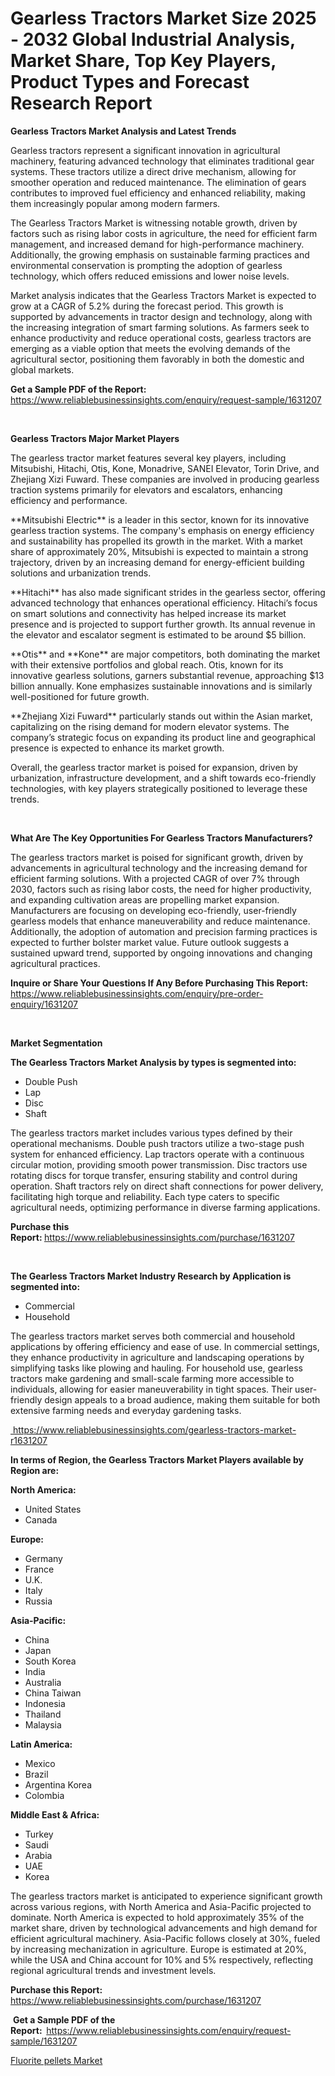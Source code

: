 <p><h1>Gearless Tractors Market Size 2025 - 2032 Global Industrial Analysis, Market Share, Top Key Players, Product Types and Forecast Research Report</h1></p><p><strong>Gearless Tractors Market Analysis and Latest Trends</strong></p>
<p><p>Gearless tractors represent a significant innovation in agricultural machinery, featuring advanced technology that eliminates traditional gear systems. These tractors utilize a direct drive mechanism, allowing for smoother operation and reduced maintenance. The elimination of gears contributes to improved fuel efficiency and enhanced reliability, making them increasingly popular among modern farmers.</p><p>The Gearless Tractors Market is witnessing notable growth, driven by factors such as rising labor costs in agriculture, the need for efficient farm management, and increased demand for high-performance machinery. Additionally, the growing emphasis on sustainable farming practices and environmental conservation is prompting the adoption of gearless technology, which offers reduced emissions and lower noise levels.</p><p>Market analysis indicates that the Gearless Tractors Market is expected to grow at a CAGR of 5.2% during the forecast period. This growth is supported by advancements in tractor design and technology, along with the increasing integration of smart farming solutions. As farmers seek to enhance productivity and reduce operational costs, gearless tractors are emerging as a viable option that meets the evolving demands of the agricultural sector, positioning them favorably in both the domestic and global markets.</p></p>
<p><strong>Get a Sample PDF of the Report:&nbsp;</strong> <a href="https://www.reliablebusinessinsights.com/enquiry/request-sample/1631207?utm_campaign=2245&utm_medium=2&utm_source=Github&utm_content=ia&utm_term=29032025&utm_id=gearless-tractors">https://www.reliablebusinessinsights.com/enquiry/request-sample/1631207</a></p>
<p>&nbsp;</p>
<p><strong>Gearless Tractors Major Market Players</strong></p>
<p><p>The gearless tractor market features several key players, including Mitsubishi, Hitachi, Otis, Kone, Monadrive, SANEI Elevator, Torin Drive, and Zhejiang Xizi Fuward. These companies are involved in producing gearless traction systems primarily for elevators and escalators, enhancing efficiency and performance.</p><p>**Mitsubishi Electric** is a leader in this sector, known for its innovative gearless traction systems. The company's emphasis on energy efficiency and sustainability has propelled its growth in the market. With a market share of approximately 20%, Mitsubishi is expected to maintain a strong trajectory, driven by an increasing demand for energy-efficient building solutions and urbanization trends.</p><p>**Hitachi** has also made significant strides in the gearless sector, offering advanced technology that enhances operational efficiency. Hitachi’s focus on smart solutions and connectivity has helped increase its market presence and is projected to support further growth. Its annual revenue in the elevator and escalator segment is estimated to be around $5 billion.</p><p>**Otis** and **Kone** are major competitors, both dominating the market with their extensive portfolios and global reach. Otis, known for its innovative gearless solutions, garners substantial revenue, approaching $13 billion annually. Kone emphasizes sustainable innovations and is similarly well-positioned for future growth.</p><p>**Zhejiang Xizi Fuward** particularly stands out within the Asian market, capitalizing on the rising demand for modern elevator systems. The company’s strategic focus on expanding its product line and geographical presence is expected to enhance its market growth.</p><p>Overall, the gearless tractor market is poised for expansion, driven by urbanization, infrastructure development, and a shift towards eco-friendly technologies, with key players strategically positioned to leverage these trends.</p></p>
<p>&nbsp;</p>
<p><strong>What Are The Key Opportunities For Gearless Tractors Manufacturers?</strong></p>
<p><p>The gearless tractors market is poised for significant growth, driven by advancements in agricultural technology and the increasing demand for efficient farming solutions. With a projected CAGR of over 7% through 2030, factors such as rising labor costs, the need for higher productivity, and expanding cultivation areas are propelling market expansion. Manufacturers are focusing on developing eco-friendly, user-friendly gearless models that enhance maneuverability and reduce maintenance. Additionally, the adoption of automation and precision farming practices is expected to further bolster market value. Future outlook suggests a sustained upward trend, supported by ongoing innovations and changing agricultural practices.</p></p>
<p><strong>Inquire or Share Your Questions If Any Before Purchasing This Report:</strong> <a href="https://www.reliablebusinessinsights.com/enquiry/pre-order-enquiry/1631207?utm_campaign=2245&utm_medium=2&utm_source=Github&utm_content=ia&utm_term=29032025&utm_id=gearless-tractors">https://www.reliablebusinessinsights.com/enquiry/pre-order-enquiry/1631207</a></p>
<p>&nbsp;</p>
<p><strong>Market Segmentation</strong></p>
<p><strong>The Gearless Tractors Market Analysis by types is segmented into:</strong></p>
<p><ul><li>Double Push</li><li>Lap</li><li>Disc</li><li>Shaft</li></ul></p>
<p><p>The gearless tractors market includes various types defined by their operational mechanisms. Double push tractors utilize a two-stage push system for enhanced efficiency. Lap tractors operate with a continuous circular motion, providing smooth power transmission. Disc tractors use rotating discs for torque transfer, ensuring stability and control during operation. Shaft tractors rely on direct shaft connections for power delivery, facilitating high torque and reliability. Each type caters to specific agricultural needs, optimizing performance in diverse farming applications.</p></p>
<p><strong>Purchase this Report:&nbsp;</strong><a href="https://www.reliablebusinessinsights.com/purchase/1631207?utm_campaign=2245&utm_medium=2&utm_source=Github&utm_content=ia&utm_term=29032025&utm_id=gearless-tractors">https://www.reliablebusinessinsights.com/purchase/1631207</a></p>
<p>&nbsp;</p>
<p><strong>The Gearless Tractors Market Industry Research by Application is segmented into:</strong></p>
<p><ul><li>Commercial</li><li>Household</li></ul></p>
<p><p>The gearless tractors market serves both commercial and household applications by offering efficiency and ease of use. In commercial settings, they enhance productivity in agriculture and landscaping operations by simplifying tasks like plowing and hauling. For household use, gearless tractors make gardening and small-scale farming more accessible to individuals, allowing for easier maneuverability in tight spaces. Their user-friendly design appeals to a broad audience, making them suitable for both extensive farming needs and everyday gardening tasks.</p></p>
<p><a href="https://www.reliablebusinessinsights.com/gearless-tractors-market-r1631207?utm_campaign=2245&utm_medium=2&utm_source=Github&utm_content=ia&utm_term=29032025&utm_id=gearless-tractors">&nbsp;https://www.reliablebusinessinsights.com/gearless-tractors-market-r1631207</a></p>
<p><strong>In terms of Region, the Gearless Tractors Market Players available by Region are:</strong></p>
<p>
    <p> <strong> North America: </strong>
        <ul>
            <li>United States</li>
            <li>Canada</li>
        </ul>
        </p> 
    <p> <strong> Europe: </strong>
        <ul>
            <li>Germany</li>
            <li>France</li>
            <li>U.K.</li>
            <li>Italy</li>
            <li>Russia</li>
        </ul>
        </p> 
    <p> <strong> Asia-Pacific: </strong>
        <ul>
            <li>China</li>
            <li>Japan</li>
            <li>South Korea</li>
            <li>India</li>
            <li>Australia</li>
            <li>China Taiwan</li>
            <li>Indonesia</li>
            <li>Thailand</li>
            <li>Malaysia</li>
        </ul>
        </p> 
    <p> <strong> Latin America: </strong>
        <ul>
            <li>Mexico</li>
            <li>Brazil</li>
            <li>Argentina Korea</li>
            <li>Colombia</li>
        </ul>
        </p> 
    <p> <strong> Middle East & Africa: </strong>
        <ul>
            <li>Turkey</li>
            <li>Saudi</li>
            <li>Arabia</li>
            <li>UAE</li>
            <li>Korea</li>
        </ul>
    </p>
    </p>
<p><p>The gearless tractors market is anticipated to experience significant growth across various regions, with North America and Asia-Pacific projected to dominate. North America is expected to hold approximately 35% of the market share, driven by technological advancements and high demand for efficient agricultural machinery. Asia-Pacific follows closely at 30%, fueled by increasing mechanization in agriculture. Europe is estimated at 20%, while the USA and China account for 10% and 5% respectively, reflecting regional agricultural trends and investment levels.</p></p>
<p><strong>Purchase this Report: </strong><a href="https://www.reliablebusinessinsights.com/purchase/1631207?utm_campaign=2245&utm_medium=2&utm_source=Github&utm_content=ia&utm_term=29032025&utm_id=gearless-tractors">https://www.reliablebusinessinsights.com/purchase/1631207</a></p>
<p>&nbsp;<strong>Get a Sample PDF of the Report:&nbsp;&nbsp;</strong><a href="https://www.reliablebusinessinsights.com/enquiry/request-sample/1631207?utm_campaign=2245&utm_medium=2&utm_source=Github&utm_content=ia&utm_term=29032025&utm_id=gearless-tractors">https://www.reliablebusinessinsights.com/enquiry/request-sample/1631207</a></p>
<p><strong></strong></p>
<p><p><a href="https://github.com/LilianFaulkner65/Market-Research-Report-List-2/blob/main/fluorite-pellets-market.md?utm_campaign=2245&utm_medium=2&utm_source=Github&utm_content=ia&utm_term=29032025&utm_id=gearless-tractors">Fluorite pellets Market</a></p></p>